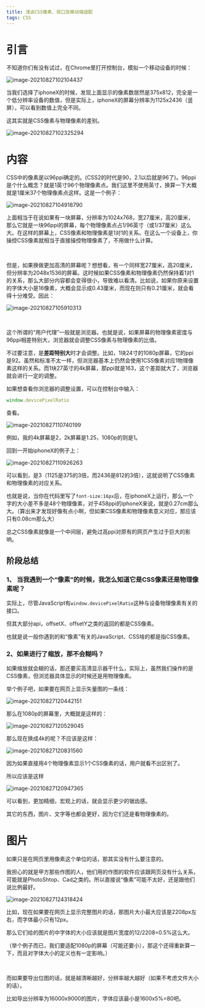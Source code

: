 ```yaml
---
title: 浅谈CSS像素、视口及移动端适配
tags: CSS
---
```


# 引言

不知道你们有没有试过，在Chrome里打开控制台，模拟一个移动设备的时候：

![image-20210827102104437](images/image-20210827102104437.png)

当我们选择了iphoneX的时候，发现上面显示的像素数居然是375x812，完全是一个低分辨率设备的数值，但是实际上，iphoneX的屏幕分辨率为1125x2436（竖屏），可以看到数值上完全不同。

这其实就是CSS像素与物理像素的差别。

![image-20210827102325294](images/image-20210827102325294.png)

# 内容

CSS中的像素是以96ppi确定的。(CSS2的时代是90，2.1以后就是96了)。96ppi是个什么概念？就是1英寸96个物理像素点。我们这里不使用英寸，换算一下大概就是1厘米37个物理像素点这样。这是一个例子：

![image-20210827104918790](images/image-20210827104918790.png)

上面相当于在说如果有一块屏幕，分辨率为1024x768，宽27厘米，高20厘米，那么它就是一块96ppi的屏幕，每个物理像素点占1/96英寸（或1/37厘米）这么大。在这样的屏幕上，CSS像素和物理像素是1对1的关系。在这么一个设备上，你操控CSS像素就相当于直接操控物理像素了，不用做什么计算。

<br/>

但是，如果换做更加高清的屏幕呢？想想看，有一个同样宽27厘米，高20厘米，但分辨率为2048x1536的屏幕。这时候如果CSS像素和物理像素仍然保持着1对1的关系，那么大部分内容都会变得很小，导致难以看清。比如说，如果你原来设置的字体大小是16像素，大概会显示成0.43厘米，而现在则只有0.21厘米，就会看得十分难受。因此：

![image-20210827105910313](images/image-20210827105910313.png)

<br/>

这个所谓的“用户代理”一般就是浏览器。也就是说，如果屏幕的物理像素密度与96ppi相差特别大，浏览器就会调整CSS像素与物理像素的比值。

不过要注意，是**差距特别大**时才会调整。比如，1块24寸的1080p屏幕，它的ppi是92。虽然和标准不太一样，但浏览器基本上仍然会使用1CSS像素对应1物理像素这样的关系。而1块27英寸的4k屏幕，那ppi就是163，这个差距就大了，浏览器就会进行一定的调整。

如果想查看你浏览器的调整设置，可以在控制台中输入：

```javascript
window.devicePixelRatio
```

查看。

![image-20210827110740199](images/image-20210827110740199.png)

例如，我的4k屏幕是2，2k屏幕是1.25，1080p的则是1。

回到一开始iphoneX的例子上：

![image-20210827110926263](images/image-20210827110926263.png)

可以看到，是3（1125是375的3倍，而2436是812的3倍），这就说明了CSS像素和物理像素的对应关系。

也就是说，当你在代码里写了`font-size:16px`后，在iphoneX上运行，那么一个字的大小差不多是48个物理像素，对于458ppi的iphoneX来说，就是0.27cm那么大。（算出来才发现好像有点小啊，但如果CSS像素和物理像素意义对应，那应该只有0.08cm那么大）

总之CSS像素就像是一个中间层，避免过高ppi对原有的网页产生过于巨大的影响。

## 阶段总结

### 1、 当我遇到一个“像素”的时候，我怎么知道它是CSS像素还是物理像素呢？

实际上，尽管JavaScript有`window.devicePixelRatio`这种与设备物理像素有关的接口。

但其大部分api，offsetX、offsetY之类的返回的都是CSS像素。

也就是说一般你遇到的和“像素”有关的JavaScript、CSS啥的都是指CSS像素。

### 2、如果进行了缩放，那不会糊吗？

如果缩放就会糊的话，那还要买高清显示器干什么，实际上，虽然我们操作的是CSS像素，但浏览器具体显示的时候还是用物理像素。

举个例子吧，如果要在网页上显示矢量图的一条线：

![image-20210827120442151](images/image-20210827120442151.png)

那么在1080p的屏幕里，大概就是这样的：

![image-20210827120529045](images/image-20210827120529045.png)

那么现在换成4k的呢？不应该是这样：

![image-20210827120831560](images/image-20210827120831560.png)

因为如果直接用4个物理像素显示1个CSS像素的话，用户就看不出区别了。

所以应该是这样

![image-20210827120947365](images/image-20210827120947365.png)

可以看到，更加精细，宏观上的话，就会显示更少的锯齿感。

其它的东西，图片、文字等也都会更好，因为它们还是看物理像素的。

# 图片

如果只是在网页里用像素这个单位的话，那其实没有什么要注意的。

我担心的就是甲方那些作图的人，他们用的作图的软件应该跟网页没有什么关系，可能就是PhotoShtop、Cad之类的。所以直接说“像素”可能不太好，还是跟他们说比例最好。

![image-20210827124318424](images/image-20210827124318424.png)

比如，现在如果要在网页上显示完整图片的话，那图片大小最大应该是2208px左右，而字体最小只有12px。

那么它们给的图片的中字体的大小应该就是图片宽度的12/2208=0.5%这么大。

（举个例子而已，我们要适配1080p的屏幕（可能还要小），那这个还得重新算一下，而且对字体大小的定义也有一定影响。）

<br/>

而如果要导出位图的话，就是越清晰越好，分辨率越大越好（如果不考虑文件大小的话）。

比如导出分辨率为16000x9000的图片，字体应该最小是1600x5%=80吧。


